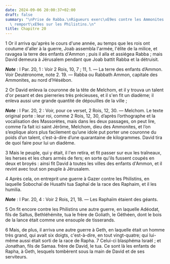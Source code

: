 ```yaml
---
date: 2024-09-06 20:00:37+02:00
draft: false
summary: "\nPrise de Rabba.\nRigueurs exerc\xE9es contre les Ammonites.\nVictoires\
  \ remport\xE9es sur les Philistins.\n"
title: Chapitre 20
---
```





1 Or il arriva qu'après le cours d'une année, au temps que les rois ont coutume d'aller à la guerre, Joab assembla l'armée, l'élite de la milice, et ravagea la terre des enfants d'Ammon ; puis il alla et assiégea Rabba ; mais David demeura à Jérusalem pendant que Joab battit Rabba et la détruisit.

***Note*** :  I Par. 20, 1 : Voir 2 Rois, 10, 7 ; 11, 1. ― La terre des enfants d’Ammon. Voir Deutéronome, note 2. 19. ― Rabba ou Rabbath Ammon, capitale des Ammonites, au nord d’Hésébon.

2 Or David enleva la couronne de la tête de Melchom, et il y trouva un talent d'or pesant et des pierreries très précieuses, et il s'en fit un diadème; il enleva aussi une grande quantité de dépouilles de la ville ;

***Note*** :  I Par. 20, 2 : Voir, pour ce verset, 2 Rois, 12, 30. ― Melchom. Le texte original porte : leur roi, comme 2 Rois, 12, 30, d’après l’orthographe et la vocalisation des Massorètes, mais dans les deux passages, on peut lire, comme l’a fait ici saint Jérôme, Melchom, dieu des Ammonites, et l’on s’explique alors plus facilement qu’une idole put porter une couronne du poids d’un talent, c’est-à-dire d’une quarantaine de kilogrammes. David tira de quoi faire pour lui un diadème.

3 Mais le peuple, qui y était, il l'en retira, et fit passer sur eux les traîneaux, les herses et les chars armés de fers; en sorte qu'ils fussent coupés en deux et broyés : ainsi fit David à toutes les villes des enfants d'Ammon, et il revint avec tout son peuple à Jérusalem.


4 Après cela, on entreprit une guerre à Gazer contre les Philistins, en laquelle Sobochaï de Husathi tua Saphaï de la race des Raphaim, et il les humilia.

***Note*** :  I Par. 20, 4 : Voir 2 Rois, 21, 18. ― Les Raphaïm étaient des géants.


5 On fit encore contre les Philistins une autre guerre, en laquelle Adéodat, fils de Saltus, Bethléhémite, tua le frère de Goliath, le Géthéen, dont le bois de la lance était comme une ensouple de tisserands.


6 Mais, de plus, il arriva une autre guerre à Geth, en laquelle était un homme très grand, qui avait six doigts, c'est-à-dire, en tout vingt-quatre; qui lui-même aussi était sorti de la race de Rapha. 7 Celui-ci blasphéma Israël ; et Jonathan, fils de Samaa. frère de David, le tua. Ce sont là les enfants de Rapha, à Geth, lesquels tombèrent sous la main de David et de ses serviteurs.


